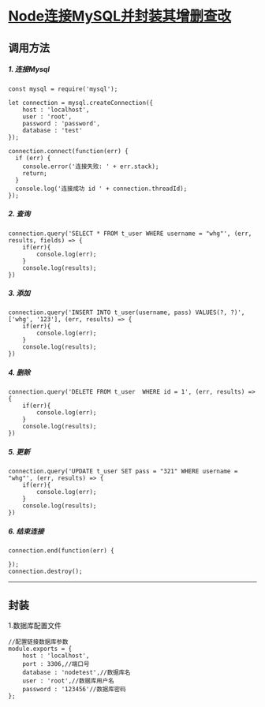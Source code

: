 # [Node连接MySQL并封装其增删查改](https://juejin.im/post/5afd4aeb6fb9a07ab458d78a)

## 调用方法
##### 1. 连接Mysql
```
const mysql = require('mysql');

let connection = mysql.createConnection({
    host : 'localhost',
    user : 'root', 
    password : 'password',
    database : 'test'
});

connection.connect(function(err) {
  if (err) {
    console.error('连接失败: ' + err.stack);
    return;
  }
  console.log('连接成功 id ' + connection.threadId);
});
```
##### 2. 查询
```
connection.query('SELECT * FROM t_user WHERE username = "whg"', (err, results, fields) => {
    if(err){
        console.log(err);
    }
    console.log(results);
})
```
##### 3. 添加
```
connection.query('INSERT INTO t_user(username, pass) VALUES(?, ?)',['whg', '123'], (err, results) => {
    if(err){
        console.log(err);
    }
    console.log(results);
})
```
##### 4. 删除
```
connection.query('DELETE FROM t_user  WHERE id = 1', (err, results) => {
    if(err){
        console.log(err);
    }
    console.log(results);
})
```
##### 5. 更新
```
connection.query('UPDATE t_user SET pass = "321" WHERE username = "whg"', (err, results) => {
    if(err){
        console.log(err);
    }
    console.log(results);
})
```
##### 6. 结束连接
```
connection.end(function(err) {
  
});
connection.destroy();

```
---
## 封装
1.数据库配置文件
```
//配置链接数据库参数
module.exports = {
    host : 'localhost',
    port : 3306,//端口号
    database : 'nodetest',//数据库名
    user : 'root',//数据库用户名
    password : '123456'//数据库密码
};
```


